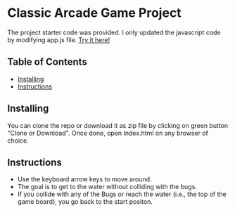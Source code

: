 # Classic Arcade Game Project

The project starter code was provided. I only updated the javascript code by modifying app.js file. [Try it here!](https://anthoniaudoba-arcade-clone.netlify.app/)

## Table of Contents

- [Installing](###Installing "Goto Installing")
- [Instructions](###Instructions "Goto Instructions")

## Installing

You can clone the repo or download it as zip file by clicking on green button "Clone or Download". Once done, open Index.html on any browser of choice.

## Instructions

- Use the keyboard arrow keys to move around.
- The goal is to get to the water without colliding with the bugs.
- If you collide with any of the Bugs or reach the water (i.e., the top of the game board), you go back to the start positon.

